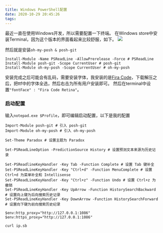 ```yaml
---
title: Windows PowerShell配置
date: 2020-10-29 20:45:26
tags:
---
```


最近一直在使用Windows开发，所以需要配置一下终端。
在Windows store中安装Terminal，因为这个版本的界面看起来比较舒服，如下。
![](https://i.loli.net/2020/10/29/HyiR4A3dUfqXrT6.png)

然后就是安装```oh-my-posh & posh-git```
```
Install-Module -Name PSReadLine -AllowPrerelease -Force # PSReadLine
Install-Module posh-git -Scope CurrentUser # posh-git
Install-Module oh-my-posh -Scope CurrentUser # oh-my-posh
```
安装完成之后可能会有乱码，需要安装字体，我安装的是[Fira Code](https://github.com/tonsky/FiraCode/releases)，下载解压之后，把ttf中的字体全选，然后右击为所有用户安装即可。
然后在terminal中设置```"fontFace" : "Fira Code Retina"```。

### 启动配置
输入```notepad.exe $Profile```，即可编辑启动配置，以下是我的配置

```shell
Import-Module posh-git # 引入 posh-git
Import-Module oh-my-posh # 引入 oh-my-posh

Set-Theme Paradox # 设置主题为 Paradox

Set-PSReadLineOption -PredictionSource History # 设置预测文本来源为历史记录
 
Set-PSReadlineKeyHandler -Key Tab -Function Complete # 设置 Tab 键补全
Set-PSReadLineKeyHandler -Key "Ctrl+d" -Function MenuComplete # 设置 Ctrl+d 为菜单补全和 Intellisense
Set-PSReadLineKeyHandler -Key "Ctrl+z" -Function Undo # 设置 Ctrl+z 为撤销
Set-PSReadLineKeyHandler -Key UpArrow -Function HistorySearchBackward # 设置向上键为后向搜索历史记录
Set-PSReadLineKeyHandler -Key DownArrow -Function HistorySearchForward # 设置向下键为前向搜索历史纪录

$env:http_proxy="http://127.0.0.1:1086"
$env:https_proxy="http://127.0.0.1:1086"

curl ip.sb
```